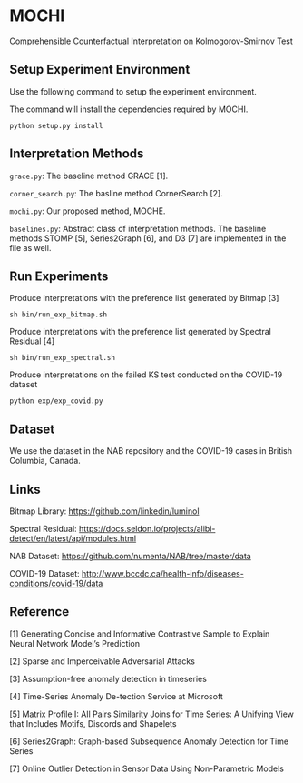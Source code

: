 # MOCHI
Comprehensible Counterfactual Interpretation on Kolmogorov-Smirnov Test

## Setup Experiment Environment

Use the following command to setup the experiment environment.

The command will install the dependencies required by MOCHI.

```
python setup.py install
```

## Interpretation Methods

`grace.py`: The baseline method GRACE [1].

`corner_search.py`: The basline method CornerSearch [2].

`mochi.py`: Our proposed method, MOCHE.

`baselines.py`: Abstract class of interpretation methods. The baseline methods STOMP [5], Series2Graph [6], and D3 [7] are implemented in the file as well.

## Run Experiments

Produce interpretations with the preference list generated by Bitmap [3]



```
sh bin/run_exp_bitmap.sh
```

Produce interpretations with the preference list generated by Spectral Residual [4]


```
sh bin/run_exp_spectral.sh
```

Produce interpretations on the failed KS test conducted on the COVID-19 dataset


```
python exp/exp_covid.py
```

## Dataset

We use the dataset in the NAB repository and the COVID-19 cases in British Columbia, Canada.


## Links

Bitmap Library: https://github.com/linkedin/luminol

Spectral Residual: https://docs.seldon.io/projects/alibi-detect/en/latest/api/modules.html

NAB Dataset: https://github.com/numenta/NAB/tree/master/data

COVID-19 Dataset: http://www.bccdc.ca/health-info/diseases-conditions/covid-19/data

## Reference

[1] Generating Concise and Informative Contrastive Sample to Explain Neural Network Model’s Prediction

[2] Sparse and Imperceivable Adversarial Attacks

[3] Assumption-free anomaly detection in timeseries

[4] Time-Series Anomaly De-tection Service at Microsoft

[5] Matrix Profile I: All Pairs Similarity Joins for Time Series: A Unifying View that Includes Motifs, Discords and Shapelets

[6] Series2Graph: Graph-based Subsequence Anomaly Detection for Time Series

[7] Online Outlier Detection in Sensor Data Using Non-Parametric Models
